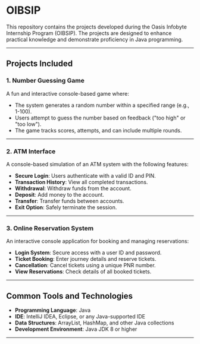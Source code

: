 # OIBSIP
This repository contains the projects developed during the Oasis Infobyte Internship Program (OIBSIP). The projects are designed to enhance practical knowledge and demonstrate proficiency in Java programming.

---

## Projects Included

### 1. **Number Guessing Game**
A fun and interactive console-based game where:
- The system generates a random number within a specified range (e.g., 1-100).
- Users attempt to guess the number based on feedback ("too high" or "too low").
- The game tracks scores, attempts, and can include multiple rounds.

---

### 2. **ATM Interface**
A console-based simulation of an ATM system with the following features:
- **Secure Login**: Users authenticate with a valid ID and PIN.
- **Transaction History**: View all completed transactions.
- **Withdrawal**: Withdraw funds from the account.
- **Deposit**: Add money to the account.
- **Transfer**: Transfer funds between accounts.
- **Exit Option**: Safely terminate the session.

---

### 3. **Online Reservation System**
An interactive console application for booking and managing reservations:
- **Login System**: Secure access with a user ID and password.
- **Ticket Booking**: Enter journey details and reserve tickets.
- **Cancellation**: Cancel tickets using a unique PNR number.
- **View Reservations**: Check details of all booked tickets.

---

## Common Tools and Technologies
- **Programming Language**: Java
- **IDE**: IntelliJ IDEA, Eclipse, or any Java-supported IDE
- **Data Structures**: ArrayList, HashMap, and other Java collections
- **Development Environment**: Java JDK 8 or higher

---
